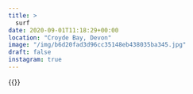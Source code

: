 ```yaml
---
title: >
  surf
date: 2020-09-01T11:18:29+00:00
location: "Croyde Bay, Devon"
image: "/img/b6d20fad3d96cc35148eb438035ba345.jpg"
draft: false
instagram: true
---
```


{{<photo src="/img/b6d20fad3d96cc35148eb438035ba345.jpg">}}
